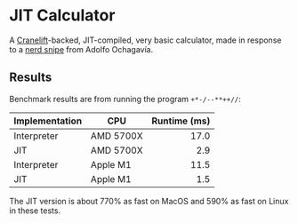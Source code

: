# JIT Calculator

A [Cranelift](https://cranelift.dev/)-backed, JIT-compiled, very basic calculator, made in response to a [nerd snipe](https://ochagavia.nl/blog/the-jit-calculator-challenge/) from Adolfo Ochagavía.

## Results

Benchmark results are from running the program `+*-/--**++//`:

| Implementation | CPU       | Runtime (ms) |
|----------------|-----------|-------------:|
| Interpreter    | AMD 5700X |         17.0 |
| JIT            | AMD 5700X |          2.9 |
| Interpreter    | Apple M1  |         11.5 |
| JIT            | Apple M1  |          1.5 |

The JIT version is about 770% as fast on MacOS and 590% as fast on Linux in these tests.
